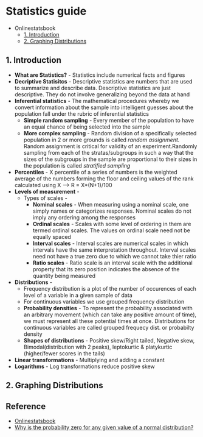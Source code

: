 # Statistics guide

- Onlinestatsbook
  - [1. Introduction](#1.-introduction)
  - [2. Graphing Distributions](2.-graphing-distributions)


## 1. Introduction
- **What are Statistics?** - Statistics include numerical facts and figures
- **Decriptive Statisitcs** - Descriptive statistics are numbers that are used to summarize and describe data. Descriptive statistics are just descriptive. They do not involve generalizing beyond the data at hand
- **Inferential statistics** - The mathematical procedures whereby we convert information about the sample into intelligent guesses about the population fall under the rubric of inferential statistics
  - **Simple random sampling** - Every member of the population to have an equal chance of being selected into the sample
  - **More complex sampling** - Random division of a specifically selected population in 2 or more grounds is called *random assignment.* Random assignment is critical for validity of an experiment.Randomly sampling from each of the stratas/subgroups in such a way that the sizes of the subgroups in the sample are proportional to their sizes in the population is called *stratified sampling*
- **Percentiles** - X percentile of a series of numbers is the weighted average of the numbers forming the floor and ceiling values of the rank calculated using X --> R = X*(N+1)/100
- **Levels of measurement** - 
  - Types of scales -
    - **Nominal scales** - When measuring using a nominal scale, one simply names or categorizes responses. Nominal scales do not imply any ordering among the responses
    - **Ordinal scales** - Scales with some level of ordering in them are termed ordinal scales. The values on ordinal scale need not be equally spaced
    - **Interval scales** - Interval scales are numerical scales in which intervals have the same interpretation throughout. Interval scales need not have a true zero due to which we cannot take thier ratio
    - **Ratio scales** - Ratio scale is an interval scale with the additional property that its zero position indicates the absence of the quantity being measured
- **Distributions** - 
  - Frequency distribution is a plot of the number of occurences of each level of a variable in a given sample of data
  - For continuous variables we use grouped frequency distribution
  - **Probability densities** - To represent the probability associated with an arbitrary movement (which can take any positive amount of time), we must represent all these potential times at once. Distributions for continuous variables are called grouped frequecy dist. or probabilty density
  - **Shapes of distributions** - Positive skew/Right tailed, Negative skew, Bimodal(distribution with 2 peaks), leptokurtic & platykurtic (higher/fewer scores in the tails)
- **Linear transformations** - Multiplying and adding a constant
- **Logarithms** - Log transformations reduce positive skew

## 2. Graphing Distributions




## Reference

- [Onlinestatsbook](http://onlinestatbook.com/2/index.html)
- [Why is the probability zero for any given value of a normal distribution?](https://stats.stackexchange.com/questions/60702/why-is-the-probability-zero-for-any-given-value-of-a-normal-distribution?newreg=bc7ce05c40af4b8c909d6fa88c335f89)
